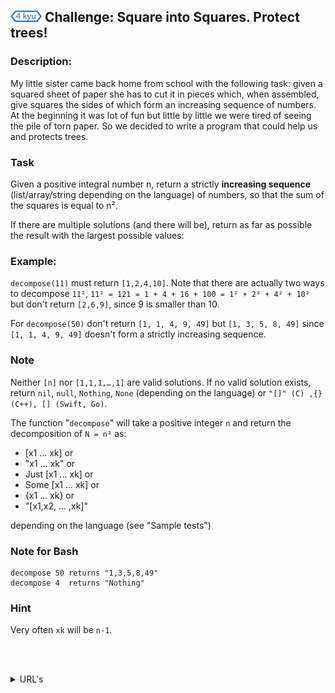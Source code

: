 <h2>
  <picture>
  <img alt="[4 kyu]" src="https://github.com/rudy-rojas/codewars-challenges/blob/main/images/kyu/4.svg?raw=true" width="50" />
  </picture> Challenge: Square into Squares. Protect trees!
</h2>

### Description:
My little sister came back home from school with the following task: given a squared sheet of paper she has to cut it in pieces which, when assembled, give squares the sides of which form an increasing sequence of numbers. At the beginning it was lot of fun but little by little we were tired of seeing the pile of torn paper. So we decided to write a program that could help us and protects trees.

### Task
Given a positive integral number n, return a strictly **increasing sequence** (list/array/string depending on the language) of numbers, so that the sum of the squares is equal to n².

If there are multiple solutions (and there will be), return as far as possible the result with the largest possible values:

### Example:
`decompose(11)` must return `[1,2,4,10]`. Note that there are actually two ways to decompose `11²`, `11² = 121 = 1 + 4 + 16 + 100 = 1² + 2² + 4² + 10²` but don't return `[2,6,9]`, since 9 is smaller than 10.

For `decompose(50)` don't return `[1, 1, 4, 9, 49]` but `[1, 3, 5, 8, 49]` since `[1, 1, 4, 9, 49]` doesn't form a strictly increasing sequence.

### Note
Neither `[n]` nor `[1,1,1,…,1]` are valid solutions. If no valid solution exists, return `nil`, `null`, `Nothing`, `None` (depending on the language) or `"[]" (C) ,{} (C++), [] (Swift, Go)`.


The function "`decompose`" will take a positive integer `n` and return the decomposition of `N = n²` as:
- [x1 ... xk] or
- "x1 ... xk" or
- Just [x1 ... xk] or
- Some [x1 ... xk] or
- {x1 ... xk} or
- "[x1,x2, ... ,xk]"

depending on the language (see "Sample tests")


### Note for Bash
```
decompose 50 returns "1,3,5,8,49"
decompose 4  returns "Nothing"
```

### Hint
Very often `xk` will be `n-1`.


<br /><br />

<details>
  <summary>URL's</summary>
    <ol>
      <li>
        <a href="https://www.codewars.com/kata/54eb33e5bc1a25440d000891/train/javascript">Problem statement</a>
      </li>
      <li>
        <a href="https://www.codewars.com/kata/54eb33e5bc1a25440d000891/solutions/javascript">Other Solutions</a>
      </li>
    </ol>
</details>